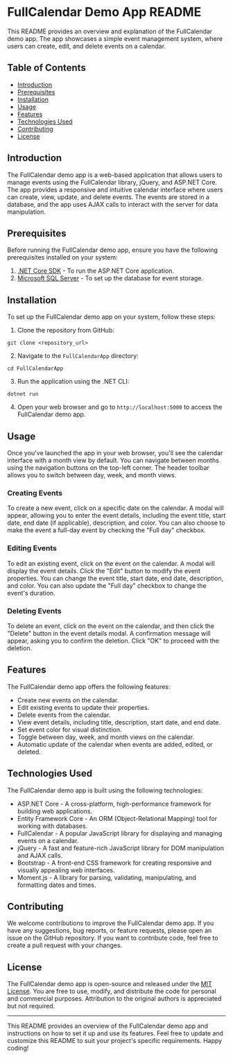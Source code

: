 # FullCalendar Demo App README

This README provides an overview and explanation of the FullCalendar demo app. The app showcases a simple event management system, where users can create, edit, and delete events on a calendar.

## Table of Contents

- [Introduction](#introduction)
- [Prerequisites](#prerequisites)
- [Installation](#installation)
- [Usage](#usage)
- [Features](#features)
- [Technologies Used](#technologies-used)
- [Contributing](#contributing)
- [License](#license)

## Introduction

The FullCalendar demo app is a web-based application that allows users to manage events using the FullCalendar library, jQuery, and ASP.NET Core. The app provides a responsive and intuitive calendar interface where users can create, view, update, and delete events. The events are stored in a database, and the app uses AJAX calls to interact with the server for data manipulation.

## Prerequisites

Before running the FullCalendar demo app, ensure you have the following prerequisites installed on your system:

1. [.NET Core SDK](https://dotnet.microsoft.com/download) - To run the ASP.NET Core application.
2. [Microsoft SQL Server](https://www.microsoft.com/en-us/sql-server/sql-server-downloads) - To set up the database for event storage.

## Installation

To set up the FullCalendar demo app on your system, follow these steps:

1. Clone the repository from GitHub:

```
git clone <repository_url>
```

2. Navigate to the `FullCalendarApp` directory:

```
cd FullCalendarApp
```

3. Run the application using the .NET CLI:

```
dotnet run
```

4. Open your web browser and go to `http://localhost:5000` to access the FullCalendar demo app.

## Usage

Once you've launched the app in your web browser, you'll see the calendar interface with a month view by default. You can navigate between months using the navigation buttons on the top-left corner. The header toolbar allows you to switch between day, week, and month views.

### Creating Events

To create a new event, click on a specific date on the calendar. A modal will appear, allowing you to enter the event details, including the event title, start date, end date (if applicable), description, and color. You can also choose to make the event a full-day event by checking the "Full day" checkbox.

### Editing Events

To edit an existing event, click on the event on the calendar. A modal will display the event details. Click the "Edit" button to modify the event properties. You can change the event title, start date, end date, description, and color. You can also update the "Full day" checkbox to change the event's duration.

### Deleting Events

To delete an event, click on the event on the calendar, and then click the "Delete" button in the event details modal. A confirmation message will appear, asking you to confirm the deletion. Click "OK" to proceed with the deletion.

## Features

The FullCalendar demo app offers the following features:

- Create new events on the calendar.
- Edit existing events to update their properties.
- Delete events from the calendar.
- View event details, including title, description, start date, and end date.
- Set event color for visual distinction.
- Toggle between day, week, and month views on the calendar.
- Automatic update of the calendar when events are added, edited, or deleted.

## Technologies Used

The FullCalendar demo app is built using the following technologies:

- ASP.NET Core - A cross-platform, high-performance framework for building web applications.
- Entity Framework Core - An ORM (Object-Relational Mapping) tool for working with databases.
- FullCalendar - A popular JavaScript library for displaying and managing events on a calendar.
- jQuery - A fast and feature-rich JavaScript library for DOM manipulation and AJAX calls.
- Bootstrap - A front-end CSS framework for creating responsive and visually appealing web interfaces.
- Moment.js - A library for parsing, validating, manipulating, and formatting dates and times.

## Contributing

We welcome contributions to improve the FullCalendar demo app. If you have any suggestions, bug reports, or feature requests, please open an issue on the GitHub repository. If you want to contribute code, feel free to create a pull request with your changes.

## License

The FullCalendar demo app is open-source and released under the [MIT License](https://opensource.org/licenses/MIT). You are free to use, modify, and distribute the code for personal and commercial purposes. Attribution to the original authors is appreciated but not required.

---

This README provides an overview of the FullCalendar demo app and instructions on how to set it up and use its features. Feel free to update and customize this README to suit your project's specific requirements. Happy coding!
